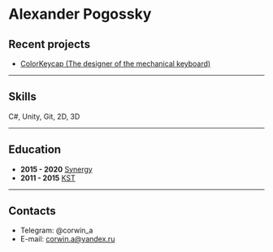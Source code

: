 # Alexander Pogossky

## Recent projects
* [ColorKeycap (The designer of the mechanical keyboard)](https://github.com/pogossky/ColorKeycapRepo/blob/main/video%20demonstration.mp4) 
---
## Skills

C#, Unity, Git, 2D, 3D 

---

## Education

- **2015 - 2020** [Synergy](https://universitysynergy.ru/)
- **2011 - 2015** [KST](https://kst.mskobr.ru/) 

---
## Contacts
* Telegram: @corwin_a
* E-mail: corwin.a@yandex.ru
